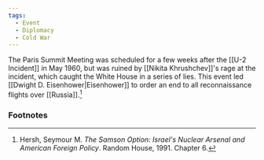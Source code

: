 ```yaml
---
tags:
  - Event
  - Diplomacy
  - Cold War
---
```

The Paris Summit Meeting was scheduled for a few weeks after the [[U-2 Incident]] in May 1960, but was ruined by [[Nikita Khrushchev]]'s rage at the incident, which caught the White House in a series of lies. This event led [[Dwight D. Eisenhower|Eisenhower]] to order an end to all reconnaissance flights over [[Russia]].[^1]

### Footnotes

[^1]: Hersh, Seymour M. *The Samson Option: Israel's Nuclear Arsenal and American Foreign Policy*. Random House, 1991. Chapter 6.